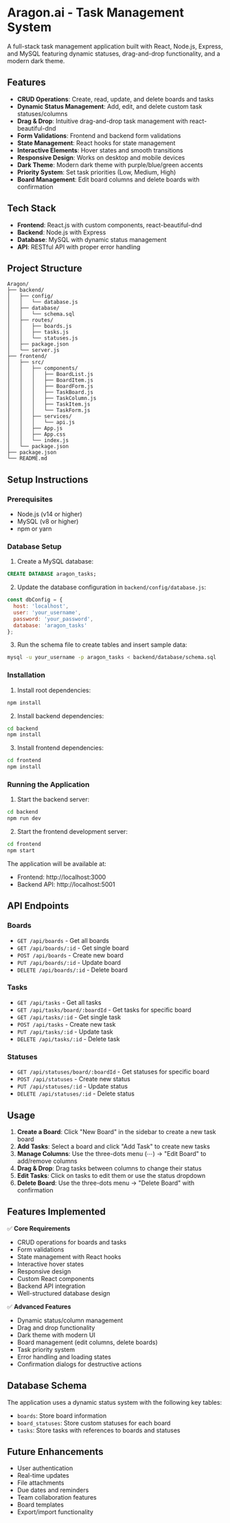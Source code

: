 # Aragon.ai - Task Management System

A full-stack task management application built with React, Node.js, Express, and MySQL featuring dynamic statuses, drag-and-drop functionality, and a modern dark theme.

## Features

- **CRUD Operations**: Create, read, update, and delete boards and tasks
- **Dynamic Status Management**: Add, edit, and delete custom task statuses/columns
- **Drag & Drop**: Intuitive drag-and-drop task management with react-beautiful-dnd
- **Form Validations**: Frontend and backend form validations
- **State Management**: React hooks for state management
- **Interactive Elements**: Hover states and smooth transitions
- **Responsive Design**: Works on desktop and mobile devices
- **Dark Theme**: Modern dark theme with purple/blue/green accents
- **Priority System**: Set task priorities (Low, Medium, High)
- **Board Management**: Edit board columns and delete boards with confirmation

## Tech Stack

- **Frontend**: React.js with custom components, react-beautiful-dnd
- **Backend**: Node.js with Express
- **Database**: MySQL with dynamic status management
- **API**: RESTful API with proper error handling

## Project Structure

```
Aragon/
├── backend/
│   ├── config/
│   │   └── database.js
│   ├── database/
│   │   └── schema.sql
│   ├── routes/
│   │   ├── boards.js
│   │   ├── tasks.js
│   │   └── statuses.js
│   ├── package.json
│   └── server.js
├── frontend/
│   ├── src/
│   │   ├── components/
│   │   │   ├── BoardList.js
│   │   │   ├── BoardItem.js
│   │   │   ├── BoardForm.js
│   │   │   ├── TaskBoard.js
│   │   │   ├── TaskColumn.js
│   │   │   ├── TaskItem.js
│   │   │   └── TaskForm.js
│   │   ├── services/
│   │   │   └── api.js
│   │   ├── App.js
│   │   ├── App.css
│   │   └── index.js
│   └── package.json
├── package.json
└── README.md
```

## Setup Instructions

### Prerequisites

- Node.js (v14 or higher)
- MySQL (v8 or higher)
- npm or yarn

### Database Setup

1. Create a MySQL database:
```sql
CREATE DATABASE aragon_tasks;
```

2. Update the database configuration in `backend/config/database.js`:
```javascript
const dbConfig = {
  host: 'localhost',
  user: 'your_username',
  password: 'your_password',
  database: 'aragon_tasks'
};
```

3. Run the schema file to create tables and insert sample data:
```bash
mysql -u your_username -p aragon_tasks < backend/database/schema.sql
```

### Installation

1. Install root dependencies:
```bash
npm install
```

2. Install backend dependencies:
```bash
cd backend
npm install
```

3. Install frontend dependencies:
```bash
cd frontend
npm install
```

### Running the Application

1. Start the backend server:
```bash
cd backend
npm run dev
```

2. Start the frontend development server:
```bash
cd frontend
npm start
```

The application will be available at:
- Frontend: http://localhost:3000
- Backend API: http://localhost:5001

## API Endpoints

### Boards
- `GET /api/boards` - Get all boards
- `GET /api/boards/:id` - Get single board
- `POST /api/boards` - Create new board
- `PUT /api/boards/:id` - Update board
- `DELETE /api/boards/:id` - Delete board

### Tasks
- `GET /api/tasks` - Get all tasks
- `GET /api/tasks/board/:boardId` - Get tasks for specific board
- `GET /api/tasks/:id` - Get single task
- `POST /api/tasks` - Create new task
- `PUT /api/tasks/:id` - Update task
- `DELETE /api/tasks/:id` - Delete task

### Statuses
- `GET /api/statuses/board/:boardId` - Get statuses for specific board
- `POST /api/statuses` - Create new status
- `PUT /api/statuses/:id` - Update status
- `DELETE /api/statuses/:id` - Delete status

## Usage

1. **Create a Board**: Click "New Board" in the sidebar to create a new task board
2. **Add Tasks**: Select a board and click "Add Task" to create new tasks
3. **Manage Columns**: Use the three-dots menu (⋯) → "Edit Board" to add/remove columns
4. **Drag & Drop**: Drag tasks between columns to change their status
5. **Edit Tasks**: Click on tasks to edit them or use the status dropdown
6. **Delete Board**: Use the three-dots menu → "Delete Board" with confirmation

## Features Implemented

✅ **Core Requirements**
- CRUD operations for boards and tasks
- Form validations
- State management with React hooks
- Interactive hover states
- Responsive design
- Custom React components
- Backend API integration
- Well-structured database design

✅ **Advanced Features**
- Dynamic status/column management
- Drag and drop functionality
- Dark theme with modern UI
- Board management (edit columns, delete boards)
- Task priority system
- Error handling and loading states
- Confirmation dialogs for destructive actions

## Database Schema

The application uses a dynamic status system with the following key tables:
- `boards`: Store board information
- `board_statuses`: Store custom statuses for each board
- `tasks`: Store tasks with references to boards and statuses

## Future Enhancements

- User authentication
- Real-time updates
- File attachments
- Due dates and reminders
- Team collaboration features
- Board templates
- Export/import functionality

